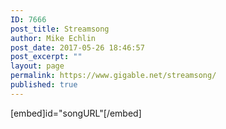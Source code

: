 ```yaml
---
ID: 7666
post_title: Streamsong
author: Mike Echlin
post_date: 2017-05-26 18:46:57
post_excerpt: ""
layout: page
permalink: https://www.gigable.net/streamsong/
published: true
---
```

<script type="text/javascript">
var queryString= window.location.search;
queryString = queryString.substring(51);
var tune = queryString.slice (0, -4);
var songUrl = "https://s3-us-west-2.amazonaws.com/gigable.tracks/" + tune + ".mp3";
document.getElementById("song") = "songUrl";
</script>
<p>
[embed]id="songURL"[/embed]</p>